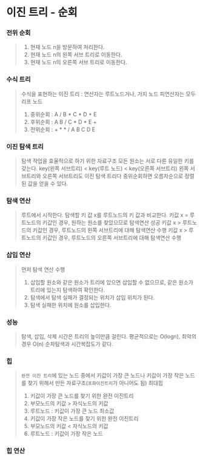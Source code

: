 # 이진 트리 - 순회

### 전위 순회
> 1. 현재 노드 n을 방문하여 처리한다.
> 2. 현재 노드 n의 왼쪽 서브 트리로 이동한다.
> 3. 현재 노드 n의 오른쪽 서브 트리로 이동한다. 

### 수식 트리
> 수식을 표현하는 이진 트리 : 연산자는 루트노드거나, 가지 노드
> 피연산자는 모두 리프 노드 
> 1. 중위순회 : A / B * C * D + E
> 2. 후위순회 : A B / C * D * E + 
> 3. 전위순회 : + * * / A B C D E

### 이진 탐색 트리
> 탐색 작업을 효율적으로 하기 위한 자료구조
> 모든 원소는 서로 다른 유일한 키를 갖는다.
> key(왼쪽 서브트리) < key(루트 노드) < key(오른쪽 서브트리)
> 왼쪽 서브트리와 오른쪽 서브트리도 이진 탐색 트리다
> 중위순회하면 오름차순으로 정렬된 값을 얻을 수 있다.

### 탐색 연산
> 루트에서 시작한다.
> 탐색할 키 값 x를 루트노드의 키 값과 비교한다.
> 키값 x = 루트노드의 키값인 경우, 원하는 원소를 찾았으므로 탐색연산 성공
> 키값 x > 루트노드의 키값인 경우, 루트노드의 왼쪽 서브트리에 대해 탐색연산 수행
> 키값 x > 루트노드의 키값인 경우, 루트노드의 오른쪽 서브트리에 대해 탐색연산 수행

### 삽입 연산
> 먼저 탐색 연산 수행
> 1. 삽입할 원소와 같은 원소가 트리에 있으면 삽입할 수 없으므로, 같은 원소가 트리에 있는지 탐색하여 확인한다.
> 2. 탐색에서 탐색 실패가 결정되는 위치가 삽입 위치가 된다.
> 3. 탐색 실패한 위치에 원소를 삽입한다.

### 성능
> 탐색, 삽입, 삭제 시간은 트리의 높이만큼 걸린다.
> 평균적으로는 O(logn), 최악의 경우 O(n) 순차탐색과 시간복잡도가 같다.

### 힙
> `완전 이진 트리`에 있는 노드 중에서 키값이 가장 큰 노드나 키값이 가장 작은 노드를  찾기 위해서 만든 자료구조(`포화이진트리`가 아니어도 됨)
> 최대힙
> 1. 키값이 가장 큰 노드를 찾기 위한 완전 이진트리
> 2. 부모노드의 키값 > 자식노드의 키값
> 3. 루트노드 : 키값이 가장 큰 노드
> 최소값
> 1. 키값이 가장 작은 노드를 찾기 위한 완전 이진트리
> 2. 부모노드의 키값 < 자식노드의 키값
> 3. 루트노드 : 키값이 가장 작은 노드

### 힙 연산